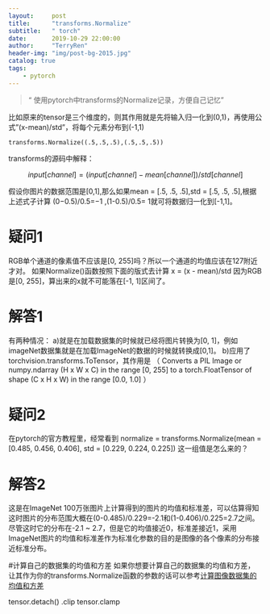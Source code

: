 ```yaml
---
layout:     post
title:      "transforms.Normalize"
subtitle:   " torch"
date:       2019-10-29 22:00:00
author:     "TerryRen"
header-img: "img/post-bg-2015.jpg"
catalog: true
tags:
    - pytorch
---
```


> “ 使用pytorch中transforms的Normalize记录，方便自己记忆”

比如原来的tensor是三个维度的，则其作用就是先将输入归一化到(0,1)，再使用公式”(x-mean)/std”，将每个元素分布到(-1,1)
```
transforms.Normalize((.5,.5,.5),(.5,.5,.5))
```

transforms的源码中解释：

$$
 input[channel] = (input[channel] - mean[channel]) / std[channel]
$$

假设你图片的数据范围是[0,1],那么如果mean = [.5, .5, .5],std = [.5, .5, .5],根据上述式子计算
(0−0.5)/0.5=−1  ,(1-0.5)/0.5= 1就可将数据归一化到[-1,1]。

# 疑问1
RGB单个通道的像素值不应该是[0, 255]吗？所以一个通道的均值应该在127附近才对。
如果Normalize()函数按照下面的版式去计算 x = (x - mean)/std 因为RGB是[0, 255]，算出来的x就不可能落在[-1, 1]区间了。

# 解答1
有两种情况：
a)就是在加载数据集的时候就已经将图片转换为[0, 1]，例如imageNet数据集就是在加载ImageNet的数据的时候就转换成[0,1]。
b)应用了torchvision.transforms.ToTensor，其作用是
（ Converts a PIL Image or numpy.ndarray (H x W x C) in the range [0, 255] to a torch.FloatTensor of shape (C x H x W) in the range [0.0, 1.0] ）

# 疑问2
在pytorch的官方教程里，经常看到
normalize = transforms.Normalize(mean = [0.485, 0.456, 0.406],
                         std = [0.229, 0.224, 0.225])
这一组值是怎么来的？

# 解答2
这是在ImageNet 100万张图片上计算得到的图片的均值和标准差，可以估算得知这时图片的分布范围大概在(0-0.485)/0.229=-2.1和(1-0.406)/0.225=2.7之间。
尽管这时它的分布在-2.1 ~ 2.7，但是它的均值接近0，标准差接近1，采用ImageNet图片的均值和标准差作为标准化参数的目的是图像的各个像素的分布接近标准分布。


#计算自己的数据集的均值和方差
如果你想要计算自己的数据集的均值和方差，
让其作为你的transforms.Normalize函数的参数的话可以参考[计算图像数据集的均值和方差](https://www.cnblogs.com/wanghui-garcia/p/11448460.html)




tensor.detach()
.clip
tensor.clamp